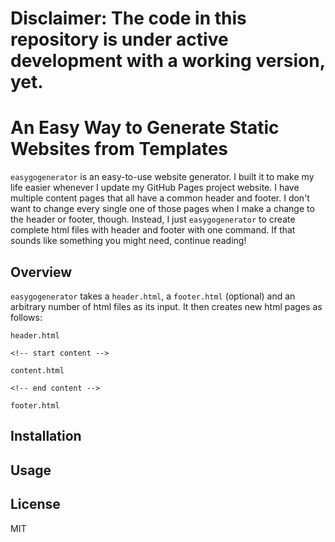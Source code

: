 # Disclaimer: The code in this repository is under active development with a working version, yet.


# An Easy Way to Generate Static Websites from Templates
`easygogenerator` is an easy-to-use website generator. I built it to make my life easier whenever I update my GitHub Pages project website. I have multiple content pages that all have a common header and footer. I don't want to change every single one of those pages when I make a change to the header or footer, though. Instead, I just `easygogenerator` to create complete html files with header and footer with one command. If that sounds like something you might need, continue reading!


## Overview
`easygogenerator` takes a `header.html`, a `footer.html` (optional) and an arbitrary number of html files as its input. It then creates new html pages as follows:

```
header.html

<!-- start content -->

content.html

<!-- end content -->

footer.html
```

## Installation


## Usage


## License
MIT


